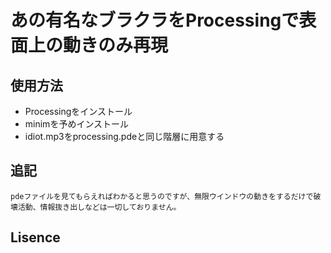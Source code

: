 # あの有名なブラクラをProcessingで表面上の動きのみ再現
## 使用方法 
- Processingをインストール
- minimを予めインストール
- idiot.mp3をprocessing.pdeと同じ階層に用意する

## 追記
    pdeファイルを見てもらえればわかると思うのですが、無限ウインドウの動きをするだけで破壊活動、情報抜き出しなどは一切しておりません。

## Lisence

